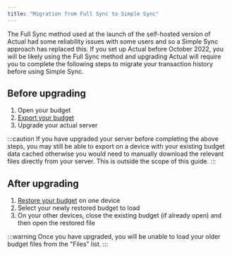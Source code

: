 ```yaml
---
title: "Migration from Full Sync to Simple Sync"
---
```


The Full Sync method used at the launch of the self-hosted version of Actual had some reliability issues with some users and so a Simple Sync approach has replaced this. If you set up Actual before October 2022, you will be likely using the Full Sync method and upgrading Actual will require you to complete the following steps to migrate your transaction history before using Simple Sync.

## Before upgrading

1. Open your budget
2. [Export your budget](/Backup-Restore/Backups)
3. Upgrade your actual server

:::caution
If you have upgraded your server before completing the above steps, you may still be able to export on a device with your existing budget data cached otherwise you would need to manually download the relevant files directly from your server. This is outside the scope of this guide.
:::

## After upgrading

1. [Restore your budget](/Backup-Restore/Restore) on one device
2. Select your newly restored budget to load
3. On your other devices, close the existing budget (if already open) and then open the restored file

:::warning
Once you have upgraded, you will be unable to load your older budget files from the "Files" list.
:::
